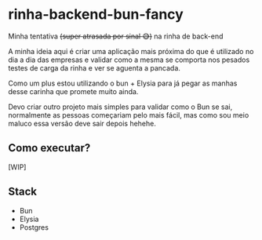 # rinha-backend-bun-fancy

Minha tentativa ~~(super atrasada por sinal :sweat_smile:)~~ na rinha de back-end

A minha ideia aqui é criar uma aplicação mais próxima do que é utilizado no dia a dia das empresas e validar como a mesma se comporta nos pesados testes de carga da rinha e ver se aguenta a pancada.

Como um plus estou utilizando o bun + Elysia para já pegar as manhas desse carinha que promete muito ainda.

Devo criar outro projeto mais simples para validar como o Bun se sai, normalmente as pessoas começariam pelo mais fácil, mas como sou meio maluco essa versão deve sair depois hehehe.

## Como executar?
[WIP]

## Stack
- Bun
- Elysia
- Postgres
